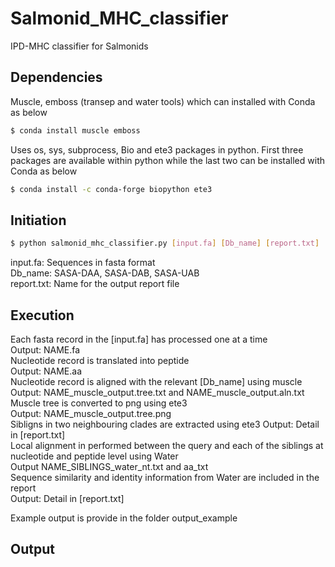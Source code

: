 # Salmonid_MHC_classifier
IPD-MHC classifier for Salmonids


## Dependencies
Muscle, emboss (transep and water tools) which can installed with Conda as below
```bash
$ conda install muscle emboss
```

Uses os, sys, subprocess, Bio and ete3 packages in python.
First three packages are available within python while the last two can be installed with Conda as below
```bash
$ conda install -c conda-forge biopython ete3 
```

## Initiation
```bash
$ python salmonid_mhc_classifier.py [input.fa] [Db_name] [report.txt]
```  

input.fa: Sequences in fasta format  
Db_name: SASA-DAA, SASA-DAB, SASA-UAB  
report.txt: Name for the output report file  

## Execution
Each fasta record in the [input.fa] has processed one at a time  
  Output: NAME.fa  
Nucleotide record is translated into peptide  
  Output: NAME.aa  
Nucleotide record is aligned with the relevant [Db_name] using muscle  
  Output: NAME_muscle_output.tree.txt and NAME_muscle_output.aln.txt  
Muscle tree is converted to png using ete3  
  Output: NAME_muscle_output.tree.png  
Sibligns in two neighbouring clades are extracted using ete3
  Output: Detail in [report.txt]  
Local alignment in performed between the query and each of the siblings at nucleotide and peptide level using Water  
  Output NAME_SIBLINGS_water_nt.txt and aa_txt  
Sequence similarity and identity information from Water are included in the report  
  Output: Detail in [report.txt]  
  
Example output is provide in the folder output_example



## Output
